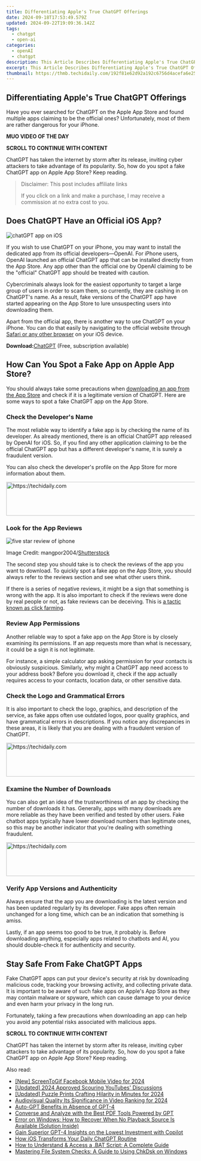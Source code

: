 ```yaml
---
title: Differentiating Apple's True ChatGPT Offerings
date: 2024-09-18T17:53:49.579Z
updated: 2024-09-22T19:09:36.142Z
tags:
  - chatgpt
  - open-ai
categories:
  - openAI
  - chatgpt
description: This Article Describes Differentiating Apple's True ChatGPT Offerings
excerpt: This Article Describes Differentiating Apple's True ChatGPT Offerings
thumbnail: https://thmb.techidaily.com/192f81e62d92a192c6756d4acefa6e25619bd0109c72bd43d2bf00cf25a87ef6.png
---
```


## Differentiating Apple's True ChatGPT Offerings

 Have you ever searched for ChatGPT on the Apple App Store and found multiple apps claiming to be the official ones? Unfortunately, most of them are rather dangerous for your iPhone.

**MUO VIDEO OF THE DAY**

**SCROLL TO CONTINUE WITH CONTENT**

 ChatGPT has taken the internet by storm after its release, inviting cyber attackers to take advantage of its popularity. So, how do you spot a fake ChatGPT app on Apple App Store? Keep reading.

>  Disclaimer: This post includes affiliate links
>
>  If you click on a link and make a purchase, I may receive a commission at no extra cost to you.
>

## Does ChatGPT Have an Official iOS App?

![chatGPT app on iOS](https://thmb.techidaily.com/16367f6c60ce9653f1392a643e2b82dc02b50b35ff890c97d3a0607584104c84.jpg)

 If you wish to use ChatGPT on your iPhone, you may want to install the dedicated app from its official developers—OpenAI. For iPhone users, OpenAI launched an official ChatGPT app that can be installed directly from the App Store. Any app other than the official one by OpenAI claiming to be the "official" ChatGPT app should be treated with caution.

 Cybercriminals always look for the easiest opportunity to target a large group of users in order to scam them, so currently, they are cashing in on ChatGPT's name. As a result, fake versions of the ChatGPT app have started appearing on the App Store to lure unsuspecting users into downloading them.

 Apart from the official app, there is another way to use ChatGPT on your iPhone. You can do that easily by navigating to the official website through [Safari or any other browser](https://www.makeuseof.com/why-use-safari-over-other-browsers-on-mac/) on your iOS device.

**Download:**[ChatGPT](https://apps.apple.com/us/app/chatgpt/id6448311069) (Free, subscription available)

## How Can You Spot a Fake App on Apple App Store?

 You should always take some precautions when [downloading an app from the App Store](https://www.makeuseof.com/how-to-download-apps-from-app-store/) and check if it is a legitimate version of ChatGPT. Here are some ways to spot a fake ChatGPT app on the App Store.

### Check the Developer's Name

 The most reliable way to identify a fake app is by checking the name of its developer. As already mentioned, there is an official ChatGPT app released by OpenAI for iOS. So, if you find any other application claiming to be the official ChatGPT app but has a different developer's name, it is surely a fraudulent version.

 You can also check the developer's profile on the App Store for more information about them.

<!-- affiliate ads begin -->
<a href="https://ephamedtechinc.pxf.io/c/5597632/2136613/26400" target="_top" id="2136613">
  <img src="//a.impactradius-go.com/display-ad/26400-2136613" border="0" alt="https://techidaily.com" width="728" height="90"/>
</a>
<img height="0" width="0" src="https://ephamedtechinc.pxf.io/i/5597632/2136613/26400" style="position:absolute;visibility:hidden;" border="0" />
<!-- affiliate ads end -->

### Look for the App Reviews

![five star review of iphone](https://static1.makeuseofimages.com/wordpress/wp-content/uploads/2021/10/Leave-iPhone-App-Reviews-Featured.jpg)

Image Credit: mangpor2004/[Shutterstock](https://www.shutterstock.com/image-photo/5-star-review-on-phone-man-1440469037)

 The second step you should take is to check the reviews of the app you want to download. To quickly spot a fake app on the App Store, you should always refer to the reviews section and see what other users think.

 If there is a series of negative reviews, it might be a sign that something is wrong with the app. It is also important to check if the reviews were done by real people or not, as fake reviews can be deceiving. This is [a tactic known as click farming](https://www.makeuseof.com/what-is-a-click-farm/).

### Review App Permissions

 Another reliable way to spot a fake app on the App Store is by closely examining its permissions. If an app requests more than what is necessary, it could be a sign it is not legitimate.

 For instance, a simple calculator app asking permission for your contacts is obviously suspicious. Similarly, why might a ChatGPT app need access to your address book? Before you download it, check if the app actually requires access to your contacts, location data, or other sensitive data.

### Check the Logo and Grammatical Errors

 It is also important to check the logo, graphics, and description of the service, as fake apps often use outdated logos, poor quality graphics, and have grammatical errors in descriptions. If you notice any discrepancies in these areas, it is likely that you are dealing with a fraudulent version of ChatGPT.

<!-- affiliate ads begin -->
<a href="https://ephamedtechinc.pxf.io/c/5597632/2145009/26400" target="_top" id="2145009">
  <img src="//a.impactradius-go.com/display-ad/26400-2145009" border="0" alt="https://techidaily.com" width="728" height="90"/>
</a>
<img height="0" width="0" src="https://ephamedtechinc.pxf.io/i/5597632/2145009/26400" style="position:absolute;visibility:hidden;" border="0" />
<!-- affiliate ads end -->

### Examine the Number of Downloads

 You can also get an idea of the trustworthiness of an app by checking the number of downloads it has. Generally, apps with many downloads are more reliable as they have been verified and tested by other users. Fake chatbot apps typically have lower download numbers than legitimate ones, so this may be another indicator that you're dealing with something fraudulent.

<!-- affiliate ads begin -->
<a href="https://appsumo.8odi.net/c/5597632/2043617/7443" target="_top" id="2043617">
  <img src="//a.impactradius-go.com/display-ad/7443-2043617" border="0" alt="https://techidaily.com" width="728" height="90"/>
</a>
<img height="0" width="0" src="https://appsumo.8odi.net/i/5597632/2043617/7443" style="position:absolute;visibility:hidden;" border="0" />
<!-- affiliate ads end -->

### Verify App Versions and Authenticity

 Always ensure that the app you are downloading is the latest version and has been updated regularly by its developer. Fake apps often remain unchanged for a long time, which can be an indication that something is amiss.

 Lastly, if an app seems too good to be true, it probably is. Before downloading anything, especially apps related to chatbots and AI, you should double-check it for authenticity and security.

## Stay Safe From Fake ChatGPT Apps

 Fake ChatGPT apps can put your device's security at risk by downloading malicious code, tracking your browsing activity, and collecting private data. It is important to be aware of such fake apps on Apple's App Store as they may contain malware or spyware, which can cause damage to your device and even harm your privacy in the long run.

 Fortunately, taking a few precautions when downloading an app can help you avoid any potential risks associated with malicious apps.

**SCROLL TO CONTINUE WITH CONTENT**

 ChatGPT has taken the internet by storm after its release, inviting cyber attackers to take advantage of its popularity. So, how do you spot a fake ChatGPT app on Apple App Store? Keep reading.

<ins class="adsbygoogle"
     style="display:block"
     data-ad-format="autorelaxed"
     data-ad-client="ca-pub-7571918770474297"
     data-ad-slot="1223367746"></ins>

<ins class="adsbygoogle"
     style="display:block"
     data-ad-client="ca-pub-7571918770474297"
     data-ad-slot="8358498916"
     data-ad-format="auto"
     data-full-width-responsive="true"></ins>

<span class="atpl-alsoreadstyle">Also read:</span>
<div><ul>
<li><a href="https://facebook-video-recording.techidaily.com/new-screentogif-facebook-mobile-video-for-2024/"><u>[New] ScreenToGif Facebook Mobile Video for 2024</u></a></li>
<li><a href="https://youtube-sure.techidaily.com/ed-2024-approved-scouring-youtubes-discussions/"><u>[Updated] 2024 Approved Scouring YouTubes' Discussions</u></a></li>
<li><a href="https://fox-blue.techidaily.com/updated-puzzle-prints-crafting-hilarity-in-minutes-for-2024/"><u>[Updated] Puzzle Prints Crafting Hilarity in Minutes for 2024</u></a></li>
<li><a href="https://youtube-clips.techidaily.com/audiovisual-quality-its-significance-in-video-ranking-for-2024/"><u>Audiovisual Quality Its Significance in Video Ranking for 2024</u></a></li>
<li><a href="https://tech-savvy.techidaily.com/auto-gpt-benefits-in-absence-of-gpt-4/"><u>Auto-GPT Benefits in Absence of GPT-4</u></a></li>
<li><a href="https://tech-savvy.techidaily.com/converse-and-analyze-with-the-best-pdf-tools-powered-by-gpt/"><u>Converse and Analyze with the Best PDF Tools Powered by GPT</u></a></li>
<li><a href="https://win-howtos.techidaily.com/error-on-windows-how-to-recover-when-no-playback-source-is-available-solution-inside/"><u>Error on Windows: How to Recover When No Playback Source Is Available (Solution Inside)</u></a></li>
<li><a href="https://tech-savvy.techidaily.com/gain-superior-gpt-4-insights-on-the-lowest-investment-with-copilot/"><u>Gain Superior GPT-4 Insights on the Lowest Investment with Copilot</u></a></li>
<li><a href="https://tech-savvy.techidaily.com/how-ios-transforms-your-daily-chatgpt-routine/"><u>How iOS Transforms Your Daily ChatGPT Routine</u></a></li>
<li><a href="https://some-knowledge.techidaily.com/how-to-understand-and-access-a-bat-script-a-complete-guide/"><u>How to Understand & Access a .BAT Script: A Complete Guide</u></a></li>
<li><a href="https://techno-recovery.techidaily.com/mastering-file-system-checks-a-guide-to-using-chkdsk-on-windows/"><u>Mastering File System Checks: A Guide to Using ChkDsk on Windows</u></a></li>
</ul></div>

